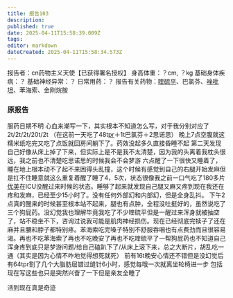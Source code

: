 ```yaml
---
title: 报告103
description: 
published: true
date: 2025-04-11T15:58:39.009Z
tags: 
editor: markdown
dateCreated: 2025-04-11T15:58:34.573Z
---
```


报告者：cn药物主义天使【已获得署名授权】
身高体重：？cm, ？kg
基础身体疾病：？
基础神经异常：？
日常用药：？
报告有关药物：[喹硫平](/QTP/)、巴氯芬、[唑吡坦](/%E6%80%9D%E8%AF%BA%E6%80%9D/)、苯海索、金刚烷胺

### 原报告
服药日期不明
心血来潮写一下，其实根本不知道怎么写，对于我分别对应了 2t/2t/2t/20t/2t
（在这前一天吃了48t[pr](/PR80/)＋1t巴氯芬＋2思诺思）
晚上7点空腹就这糯米纸吃完又吃了点饭就回房间躺下了。药效没起多久直接昏睡不起
第二天发现自己好像从床上掉了下来，但实际上是不是我不太清楚，因为我的头离着我枕头很远，我之前也不清楚吃思诺思的时候我会不会梦游
六点醒了一下很快又睡着了，睡在地上根本动不了起不来困得头乱撞，这个时候有感觉到自己的右腿开始发麻但是扛不住睡意就这么重复着醒了睡了4，5次，状态很像我之前一口气吃了180多片[优美](/DXM/)在ICU没醒过来时候的状态。睡够了起来就发现自己腿又麻又疼到现在我还在疼和发麻，已经至少15小时了。没有任何外部幻和内部幻，但是全身乱抖。
下午2点真的醒来的时候甚至根本站不起来，腿也有点肿，全程没吐挺好的，虽然说吃了三个狗屁药。没幻觉我也理解毕竟我吃了不少喹硫平但是一醒过来浑身就被抽空了，站不稳坐不下，咨询过说我可能是肌肉神经损伤。现在已经彻底完犊子了还在麻并且腰和脖子都特别疼。苯海索吃完嗓子特别不舒服吞咽也有点费劲而且很容易渴。再也不吃苯海索了再也不吃晚安了再也不吃喹硫平了一帮狗屁药也不知道自己浑身疼到底只是梦游问题/给自己磕趴下了/从床上滚下来，总之大断片，胡乱吃一通（其实是因为心情不咋地觉得想死就死）
前有16t晚安心情还不错但是没幻觉后有64tpr割了几个大脂肪层错过缝针6小时，感觉每哦一次就离坐轮椅进一步
包括现在写这些也只是突然兴奋了一下但是亲友全睡了

活到现在真是奇迹
